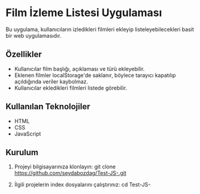 # Film İzleme Listesi Uygulaması

Bu uygulama, kullanıcıların izledikleri filmleri ekleyip listeleyebilecekleri basit bir web uygulamasıdır.

## Özellikler

- Kullanıcılar film başlığı, açıklaması ve türü ekleyebilir.
- Eklenen filmler localStorage'de saklanır, böylece tarayıcı kapatılıp açıldığında veriler kaybolmaz.
- Kullanıcılar ekledikleri filmleri listede görebilir.
  
## Kullanılan Teknolojiler

- HTML
- CSS
- JavaScript

## Kurulum

1. Projeyi bilgisayarınıza klonlayın:
   git clone https://github.com/seydabozdag/Test-JS-.git

2. İlgili projelerin index dosyalarını çalıştırınız:
   cd Test-JS-
